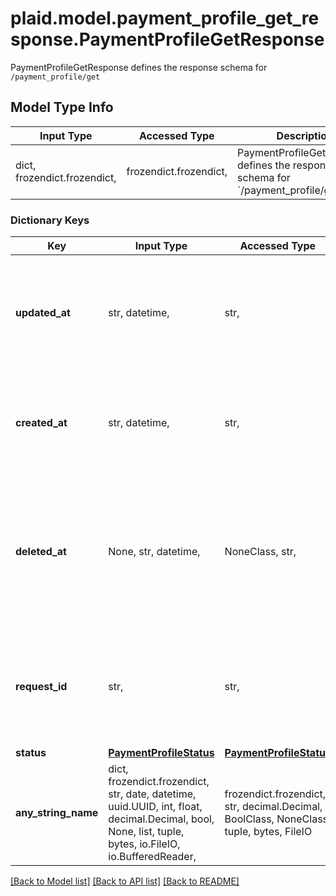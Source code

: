 # plaid.model.payment_profile_get_response.PaymentProfileGetResponse

PaymentProfileGetResponse defines the response schema for `/payment_profile/get`

## Model Type Info
Input Type | Accessed Type | Description | Notes
------------ | ------------- | ------------- | -------------
dict, frozendict.frozendict,  | frozendict.frozendict,  | PaymentProfileGetResponse defines the response schema for &#x60;/payment_profile/get&#x60; | 

### Dictionary Keys
Key | Input Type | Accessed Type | Description | Notes
------------ | ------------- | ------------- | ------------- | -------------
**updated_at** | str, datetime,  | str,  | Timestamp in [ISO 8601](https://wikipedia.org/wiki/ISO_8601) format (&#x60;YYYY-MM-DDTHH:mm:ssZ&#x60;) indicating the last time the given Payment Profile was updated at | value must conform to RFC-3339 date-time
**created_at** | str, datetime,  | str,  | Timestamp in [ISO 8601](https://wikipedia.org/wiki/ISO_8601) format (&#x60;YYYY-MM-DDTHH:mm:ssZ&#x60;) indicating the time the given Payment Profile was created at | value must conform to RFC-3339 date-time
**deleted_at** | None, str, datetime,  | NoneClass, str,  | Timestamp in [ISO 8601](https://wikipedia.org/wiki/ISO_8601) format (&#x60;YYYY-MM-DDTHH:mm:ssZ&#x60;) indicating the time the given Payment Profile was deleted at. Always &#x60;null&#x60; if the Payment Profile has not been deleted | value must conform to RFC-3339 date-time
**request_id** | str,  | str,  | A unique identifier for the request, which can be used for troubleshooting. This identifier, like all Plaid identifiers, is case sensitive. | 
**status** | [**PaymentProfileStatus**](PaymentProfileStatus.md) | [**PaymentProfileStatus**](PaymentProfileStatus.md) |  | 
**any_string_name** | dict, frozendict.frozendict, str, date, datetime, uuid.UUID, int, float, decimal.Decimal, bool, None, list, tuple, bytes, io.FileIO, io.BufferedReader,  | frozendict.frozendict, str, decimal.Decimal, BoolClass, NoneClass, tuple, bytes, FileIO | any string name can be used but the value must be the correct type | [optional]

[[Back to Model list]](../../README.md#documentation-for-models) [[Back to API list]](../../README.md#documentation-for-api-endpoints) [[Back to README]](../../README.md)

